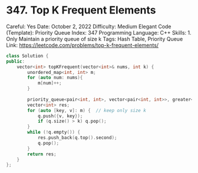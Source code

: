 # 347. Top K Frequent Elements

Careful: Yes
Date: October 2, 2022
Difficulty: Medium
Elegant Code (Template): Priority Queue
Index: 347
Programming Language: C++
Skills: 1. Only Maintain a priority queue of size k
Tags: Hash Table, Priority Queue
Link: https://leetcode.com/problems/top-k-frequent-elements/

```cpp
class Solution {
public:
    vector<int> topKFrequent(vector<int>& nums, int k) {
        unordered_map<int, int> m;
        for (auto num: nums){
            m[num]++;
        }
        
        priority_queue<pair<int, int>, vector<pair<int, int>>, greater<pair<int, int>>> q;
        vector<int> res;
        for (auto [key, v]: m) {  // keep only size k
            q.push({v, key});
            if (q.size() > k) q.pop();
        }
        while (!q.empty()) {
            res.push_back(q.top().second);
            q.pop();
        }
        return res;
    }
};
```
